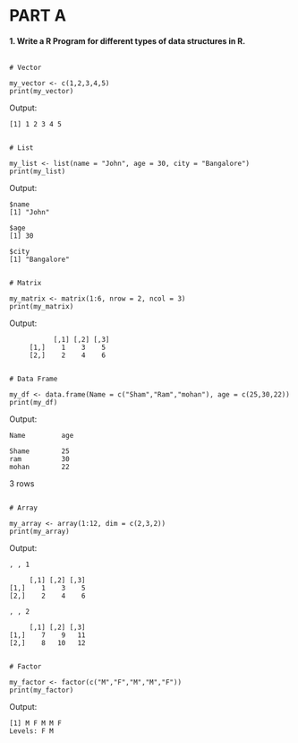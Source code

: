 # PART A

#### 1. Write a R Program for different types of data structures in R.

```{r}

# Vector 

my_vector <- c(1,2,3,4,5)
print(my_vector)
```

Output:

```         
[1] 1 2 3 4 5
```

```{r}

# List

my_list <- list(name = "John", age = 30, city = "Bangalore")
print(my_list)
```

Output:

```         
$name 
[1] "John"  

$age 
[1] 30  

$city 
[1] "Bangalore"
```

```{r}

# Matrix

my_matrix <- matrix(1:6, nrow = 2, ncol = 3)
print(my_matrix)
```

Output:

```         
           [,1] [,2] [,3] 
     [1,]    1    3    5 
     [2,]    2    4    6
```

```{r}

# Data Frame

my_df <- data.frame(Name = c("Sham","Ram","mohan"), age = c(25,30,22))
print(my_df)
```

Output:

```         
Name         age

Shame        25
ram          30
mohan        22
```

3 rows

```{r}

# Array

my_array <- array(1:12, dim = c(2,3,2))
print(my_array)
```

Output:

```         
, , 1 

     [,1] [,2] [,3] 
[1,]    1    3    5 
[2,]    2    4    6  

, , 2  

     [,1] [,2] [,3] 
[1,]    7    9   11 
[2,]    8   10   12
```

```{r}

# Factor

my_factor <- factor(c("M","F","M","M","F"))
print(my_factor)
```

Output:

```         
[1] M F M M F 
Levels: F M
```
